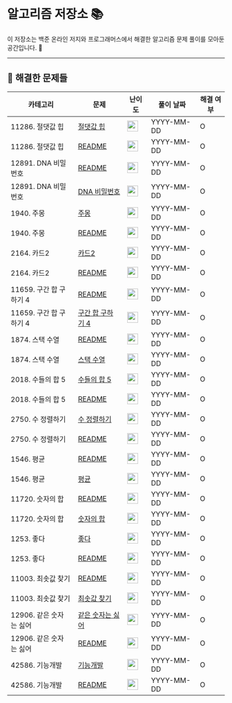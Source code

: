 
# 알고리즘 저장소 📚

이 저장소는 백준 온라인 저지와 프로그래머스에서 해결한 알고리즘 문제 풀이를 모아둔 공간입니다. 🚀

---

## 📝 해결한 문제들

| **카테고리** | **문제** | **난이도** | **풀이 날짜** | **해결 여부** |
|--------------|----------|------------|---------------|---------------|
| 11286. 절댓값 힙 | [절댓값 힙](https://www.acmicpc.net/problem/절댓값 힙) | <img height='25px' width='25px' src='https://static.solved.ac/tier_small/1.svg'/> | YYYY-MM-DD | O |
| 11286. 절댓값 힙 | [README](https://www.acmicpc.net/problem/README) | <img height='25px' width='25px' src='https://static.solved.ac/tier_small/1.svg'/> | YYYY-MM-DD | O |
| 12891. DNA 비밀번호 | [README](https://www.acmicpc.net/problem/README) | <img height='25px' width='25px' src='https://static.solved.ac/tier_small/1.svg'/> | YYYY-MM-DD | O |
| 12891. DNA 비밀번호 | [DNA 비밀번호](https://www.acmicpc.net/problem/DNA 비밀번호) | <img height='25px' width='25px' src='https://static.solved.ac/tier_small/1.svg'/> | YYYY-MM-DD | O |
| 1940. 주몽 | [주몽](https://www.acmicpc.net/problem/주몽) | <img height='25px' width='25px' src='https://static.solved.ac/tier_small/1.svg'/> | YYYY-MM-DD | O |
| 1940. 주몽 | [README](https://www.acmicpc.net/problem/README) | <img height='25px' width='25px' src='https://static.solved.ac/tier_small/1.svg'/> | YYYY-MM-DD | O |
| 2164. 카드2 | [카드2](https://www.acmicpc.net/problem/카드2) | <img height='25px' width='25px' src='https://static.solved.ac/tier_small/1.svg'/> | YYYY-MM-DD | O |
| 2164. 카드2 | [README](https://www.acmicpc.net/problem/README) | <img height='25px' width='25px' src='https://static.solved.ac/tier_small/1.svg'/> | YYYY-MM-DD | O |
| 11659. 구간 합 구하기 4 | [README](https://www.acmicpc.net/problem/README) | <img height='25px' width='25px' src='https://static.solved.ac/tier_small/1.svg'/> | YYYY-MM-DD | O |
| 11659. 구간 합 구하기 4 | [구간 합 구하기 4](https://www.acmicpc.net/problem/구간 합 구하기 4) | <img height='25px' width='25px' src='https://static.solved.ac/tier_small/1.svg'/> | YYYY-MM-DD | O |
| 1874. 스택 수열 | [README](https://www.acmicpc.net/problem/README) | <img height='25px' width='25px' src='https://static.solved.ac/tier_small/1.svg'/> | YYYY-MM-DD | O |
| 1874. 스택 수열 | [스택 수열](https://www.acmicpc.net/problem/스택 수열) | <img height='25px' width='25px' src='https://static.solved.ac/tier_small/1.svg'/> | YYYY-MM-DD | O |
| 2018. 수들의 합 5 | [수들의 합 5](https://www.acmicpc.net/problem/수들의 합 5) | <img height='25px' width='25px' src='https://static.solved.ac/tier_small/1.svg'/> | YYYY-MM-DD | O |
| 2018. 수들의 합 5 | [README](https://www.acmicpc.net/problem/README) | <img height='25px' width='25px' src='https://static.solved.ac/tier_small/1.svg'/> | YYYY-MM-DD | O |
| 2750. 수 정렬하기 | [수 정렬하기](https://www.acmicpc.net/problem/수 정렬하기) | <img height='25px' width='25px' src='https://static.solved.ac/tier_small/1.svg'/> | YYYY-MM-DD | O |
| 2750. 수 정렬하기 | [README](https://www.acmicpc.net/problem/README) | <img height='25px' width='25px' src='https://static.solved.ac/tier_small/1.svg'/> | YYYY-MM-DD | O |
| 1546. 평균 | [README](https://www.acmicpc.net/problem/README) | <img height='25px' width='25px' src='https://static.solved.ac/tier_small/1.svg'/> | YYYY-MM-DD | O |
| 1546. 평균 | [평균](https://www.acmicpc.net/problem/평균) | <img height='25px' width='25px' src='https://static.solved.ac/tier_small/1.svg'/> | YYYY-MM-DD | O |
| 11720. 숫자의 합 | [README](https://www.acmicpc.net/problem/README) | <img height='25px' width='25px' src='https://static.solved.ac/tier_small/1.svg'/> | YYYY-MM-DD | O |
| 11720. 숫자의 합 | [숫자의 합](https://www.acmicpc.net/problem/숫자의 합) | <img height='25px' width='25px' src='https://static.solved.ac/tier_small/1.svg'/> | YYYY-MM-DD | O |
| 1253. 좋다 | [좋다](https://www.acmicpc.net/problem/좋다) | <img height='25px' width='25px' src='https://static.solved.ac/tier_small/1.svg'/> | YYYY-MM-DD | O |
| 1253. 좋다 | [README](https://www.acmicpc.net/problem/README) | <img height='25px' width='25px' src='https://static.solved.ac/tier_small/1.svg'/> | YYYY-MM-DD | O |
| 11003. 최솟값 찾기 | [README](https://www.acmicpc.net/problem/README) | <img height='25px' width='25px' src='https://static.solved.ac/tier_small/1.svg'/> | YYYY-MM-DD | O |
| 11003. 최솟값 찾기 | [최솟값 찾기](https://www.acmicpc.net/problem/최솟값 찾기) | <img height='25px' width='25px' src='https://static.solved.ac/tier_small/1.svg'/> | YYYY-MM-DD | O |
| 12906. 같은 숫자는 싫어 | [같은 숫자는 싫어](https://www.acmicpc.net/problem/같은 숫자는 싫어) | <img height='25px' width='25px' src='https://static.solved.ac/tier_small/1.svg'/> | YYYY-MM-DD | O |
| 12906. 같은 숫자는 싫어 | [README](https://www.acmicpc.net/problem/README) | <img height='25px' width='25px' src='https://static.solved.ac/tier_small/1.svg'/> | YYYY-MM-DD | O |
| 42586. 기능개발 | [기능개발](https://www.acmicpc.net/problem/기능개발) | <img height='25px' width='25px' src='https://static.solved.ac/tier_small/1.svg'/> | YYYY-MM-DD | O |
| 42586. 기능개발 | [README](https://www.acmicpc.net/problem/README) | <img height='25px' width='25px' src='https://static.solved.ac/tier_small/1.svg'/> | YYYY-MM-DD | O |
